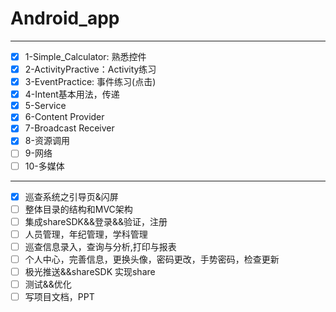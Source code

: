 # Android_app
---------------------------------------
- [x] 1-Simple_Calculator: 熟悉控件 
- [x] 2-ActivityPractive：Activity练习
- [x] 3-EventPractice: 事件练习(点击)
- [x] 4-Intent基本用法，传递
- [x] 5-Service 
- [x] 6-Content Provider
- [x] 7-Broadcast Receiver
- [x] 8-资源调用
- [ ] 9-网络 
- [ ] 10-多媒体

-----------------------------------




- [x] 巡查系统之引导页&闪屏
- [ ] 整体目录的结构和MVC架构
- [ ] 集成shareSDK&&登录&&验证，注册 
- [ ] 人员管理，年纪管理，学科管理 
- [ ] 巡查信息录入，查询与分析,打印与报表
- [ ] 个人中心，完善信息，更换头像，密码更改，手势密码，检查更新
- [ ] 极光推送&&shareSDK 实现share
- [ ] 测试&&优化
- [ ] 写项目文档，PPT
